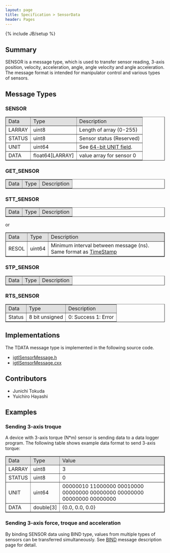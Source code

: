 ```yaml
---
layout: page
title: Specification > SensorData
header: Pages
---
```

{% include JB/setup %}

## Summary

SENSOR is a message type, which is used to transfer sensor reading, 3-axis position, velocity, acceleration, angle, angle velocity and angle acceleration. The message format is intended for manipulator control and various types of sensors.

## Message Types

### SENSOR

<table border="1" cellpadding="5" cellspacing="0" align="center">

<tbody><tr>
<td align="left" style="background:#e0e0e0;"> Data
</td><td align="left" style="background:#e0e0e0;"> Type
</td><td align="left" style="background:#e0e0e0;"> Description
</td></tr>
<tr>
<td align="left"> LARRAY
</td><td align="left"> uint8
</td><td align="left"> Length of array (0-255)
</td></tr>
<tr>
<td align="left"> STATUS
</td><td align="left"> uint8
</td><td align="left"> Sensor status (Reserved)
</td></tr>
<tr>
<td align="left"> UNIT
</td><td align="left"> uint64
</td><td align="left"> See <a href="/Wiki/index.php/OpenIGTLink/ProtocolV2/Unit" title="OpenIGTLink/ProtocolV2/Unit"> 64-bit UNIT field</a>.
</td></tr>
<tr>
<td align="left"> DATA
</td><td align="left"> float64[LARRAY]
</td><td align="left"> value array for sensor 0
</td></tr>
</tbody></table>


### GET_SENSOR

<table border="1" cellpadding="5" cellspacing="0" align="center">

<tbody><tr>
<td style="background:#e0e0e0;"> Data
</td><td style="background:#e0e0e0;"> Type
</td><td style="background:#e0e0e0;"> Description
</td></tr>
</tbody></table>


### STT_SENSOR

<table border="1" cellpadding="5" cellspacing="0" align="center">

<tbody><tr>
<td align="left" style="background:#e0e0e0;"> Data
</td><td align="left" style="background:#e0e0e0;"> Type
</td><td align="left" style="background:#e0e0e0;"> Description
</td></tr>
</tbody></table>

or 

<table border="1" cellpadding="5" cellspacing="0" align="center">

<tbody><tr>
<td align="left" style="background:#e0e0e0;"> Data
</td><td align="left" style="background:#e0e0e0;"> Type
</td><td align="left" style="background:#e0e0e0;"> Description
</td></tr>
<tr>
<td align="left"> RESOL
</td><td align="left"> uint64
</td><td align="left"> Minimum interval between message (ns). Same format as <a href="/Wiki/index.php/OpenIGTLink/Timestamp" title="OpenIGTLink/Timestamp">TimeStamp</a>
</td></tr>
</tbody></table>

### STP_SENSOR

<table border="1" cellpadding="5" cellspacing="0" align="center">

<tbody><tr>
<td style="background:#e0e0e0;"> Data
</td><td style="background:#e0e0e0;"> Type
</td><td style="background:#e0e0e0;"> Description
</td></tr>
</tbody></table>


### RTS_SENSOR

<table border="1" cellpadding="5" cellspacing="0" align="center">

<tbody><tr>
<td style="background:#e0e0e0;"> Data
</td><td style="background:#e0e0e0;"> Type
</td><td style="background:#e0e0e0;"> Description
</td></tr>
<tr>
<td align="left"> Status
</td><td align="left"> 8 bit unsigned
</td><td align="left"> 0: Success 1: Error
</td></tr>
</tbody></table>


## Implementations

The TDATA message type is implemented in the following source code.

* [igtlSensorMessage.h](https://github.com/openigtlink/OpenIGTLink/blob/master/Source/igtlSensorMessage.h)
* [igtlSensorMessage.cxx](https://github.com/openigtlink/OpenIGTLink/blob/master/Source/igtlSensorMessage.cxx)

## Contributors

* Junichi Tokuda
* Yuichiro Hayashi

## Examples

### Sending 3-axis troque

A device with 3-axis torque (N\*m) sensor is sending data to a data logger program. The following table shows example data format to send 3-axis torque:

<table border="1" cellpadding="5" cellspacing="0" align="center">

<tbody><tr>
<td align="left" style="background:#e0e0e0;"> Data
</td><td align="left" style="background:#e0e0e0;"> Type
</td><td align="left" style="background:#e0e0e0;"> Value
</td></tr>
<tr>
<td align="left"> LARRAY
</td><td align="left"> uint8
</td><td align="left"> 3
</td></tr>
<tr>
<td align="left"> STATUS
</td><td align="left"> uint8
</td><td align="left"> 0
</td></tr>
<tr>
<td align="left"> UNIT
</td><td align="left"> uint64
</td><td align="left"> 00000010 11000000 00010000 00000000 00000000 00000000 00000000 00000000
</td></tr>
<tr>
<td align="left"> DATA
</td><td align="left"> double[3]
</td><td align="left"> {0.0, 0.0, 0.0}
</td></tr>
</tbody></table>

### Sending 3-axis force, troque and acceleration
By binding SENSOR data using BIND type, values from multiple types of sensors can be transferred simultaneously. See [BIND](v2_bind.html) message description page for detail.









